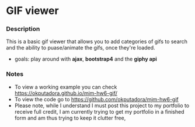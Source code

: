 # GIF viewer
### Description
This is a basic gif viewer that allows you to add categories of gifs to search
and the ability to puase/animate the gifs, once they're loaded.
* goals: play around with __ajax__, __bootstrap4__ and the __giphy api__

### Notes
* To view a working example you can check https://okputadora.github.io/mjm-hw6-gif/
* To view the code go to https://github.com/okputadora/mjm-hw6-gif
* Please note, while I understand I must post this project to my portfolio to
receive full credit, I am currently trying to get my portfolio in a finished form
and am thus trying to keep it clutter free,
